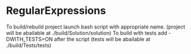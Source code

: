 # RegularExpressions
To build/rebuild project launch bash script with appropriate name. (project will be abailable at ./build/Solution/solution)
To build with tests add -DWITH_TESTS=ON after the script (tests will be abailable at ./build/Tests/tests)
